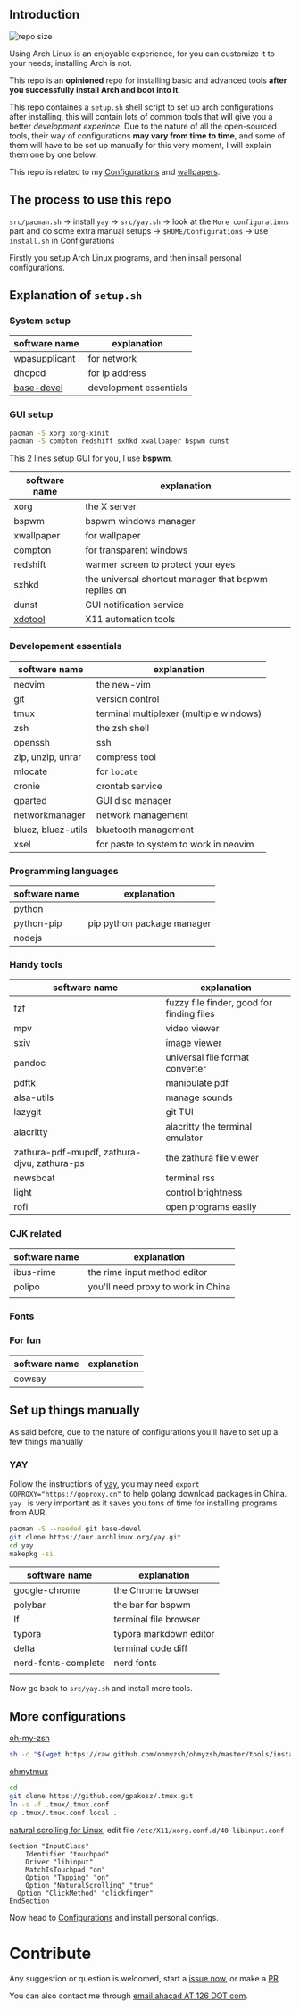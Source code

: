 


## Introduction

![repo size](https://img.shields.io/github/repo-size/ahacad/using-arch)

Using Arch Linux is an enjoyable experience, for you can customize it to your needs; installing Arch is not.

This repo is an **opinioned** repo for installing basic and advanced tools **after you successfully install Arch and boot into it**.

This repo containes a `setup.sh` shell script to set up arch configurations after installing, this will contain lots of common tools that will give you a better *development experince*. Due to the nature of all the open-sourced tools, their way of configurations **may vary from time to time**, and some of them will have to be set up manually for this very moment, I will explain them one by one below.

This repo is related to my [Configurations](https://github.com/ahacad/Configurations) and [wallpapers](https://github.com/Ahacad/wallpaper).

## The process to use this repo

`src/pacman.sh` -> install `yay` -> `src/yay.sh` -> look at the `More configurations` part and do some extra manual setups -> `$HOME/Configurations` -> use `install.sh` in Configurations

Firstly you setup Arch Linux programs, and then insall personal configurations.

## Explanation of `setup.sh`

### System setup

| software name                                                 | explanation            |
| ---                                                           | ---                    |
| wpasupplicant                                                 | for network            |
| dhcpcd                                                        | for ip address         |
| [base-devel](https://archlinux.org/groups/x86_64/base-devel/) | development essentials |


### GUI setup

```bash
pacman -S xorg xorg-xinit
pacman -S compton redshift sxhkd xwallpaper bspwm dunst
```

This 2 lines setup GUI for you, I use **bspwm**.

| software name                                             | explanation                                          |
| --------                                                  | -------                                              |
| xorg                                                      | the X server                                         |
| bspwm                                                     | bspwm windows manager                                |
| xwallpaper                                                | for wallpaper                                        |
| compton                                                   | for transparent windows                              |
| redshift                                                  | warmer screen to protect your eyes                   |
| sxhkd                                                     | the universal shortcut manager that bspwm replies on |
| dunst                                                     | GUI notification service                             |
| [xdotool](https://www.semicomplete.com/projects/xdotool/) | X11 automation tools                                 |

### Developement essentials

| software name      | explanation                             |
| --------           | -------                                 |
| neovim             | the new-vim                             |
| git                | version control                         |
| tmux               | terminal multiplexer (multiple windows) |
| zsh                | the zsh shell                           |
| openssh            | ssh                                     |
| zip, unzip, unrar  | compress tool                           |
| mlocate            | for `locate`                            |
| cronie             | crontab service                         |
| gparted            | GUI disc manager                        |
| networkmanager     | network management                      |
| bluez, bluez-utils | bluetooth management                    |
| xsel               | for paste to system to work in neovim   |

### Programming languages

| software name                               | explanation                               |
| --------                                    | -------                                   |
| python                                      |                                           |
| python-pip                                  | pip python package manager                |
| nodejs                                      |                                           |

### Handy tools

| software name                               | explanation                               |
| --------                                    | -------                                   |
| fzf                                         | fuzzy file finder, good for finding files |
| mpv                                         | video viewer                              |
| sxiv                                        | image viewer                              |
| pandoc                                      | universal file format converter           |
| pdftk                                       | manipulate pdf                            |
| alsa-utils                                  | manage sounds                             |
| lazygit                                     | git TUI                                   |
| alacritty                                   | alacritty the terminal emulator           |
| zathura-pdf-mupdf, zathura-djvu, zathura-ps | the zathura file viewer                   |
| newsboat                                    | terminal rss                              |
| light                                       | control brightness                        |
| rofi                                        | open programs easily                      |

### CJK related 

| software name                               | explanation                               |
| --------                                    | -------                                   |
| ibus-rime                                   | the rime input method editor              |
| polipo                                      | you'll need proxy to work in China        |
|                                             |                                           |

### Fonts

### For fun

| software name | explanation                                |
| --------      | -------                                    |
| cowsay        |                                            |

## Set up things manually

As said before, due to the nature of configurations you'll have to set up a few things manually

### YAY

Follow the instructions of [yay](https://github.com/Jguer/yay), you may need `export GOPROXY="https://goproxy.cn"` to help golang download packages in China. `yay ` is very important as it saves you tons of time for installing programs from AUR.

```bash
pacman -S --needed git base-devel
git clone https://aur.archlinux.org/yay.git
cd yay
makepkg -si
```

| software name       | explanation            |
| ---                 | ---                    |
| google-chrome       | the Chrome browser     |
| polybar             | the bar for bspwm      |
| lf                  | terminal file browser  |
| typora              | typora markdown editor |
| delta               | terminal code diff     |
| nerd-fonts-complete | nerd fonts             |
|                     |                        |

Now go back to `src/yay.sh` and install more tools.

## More configurations

[oh-my-zsh](https://ohmyz.sh/)

```bash
sh -c "$(wget https://raw.github.com/ohmyzsh/ohmyzsh/master/tools/install.sh -O -)"
```

[ohmytmux](https://github.com/gpakosz/.tmux)

```bash
cd
git clone https://github.com/gpakosz/.tmux.git
ln -s -f .tmux/.tmux.conf
cp .tmux/.tmux.conf.local .
```

[natural scrolling for Linux](https://wiki.archlinux.org/title/Libinput#Via_Xorg_configuration_file), edit file `/etc/X11/xorg.conf.d/40-libinput.conf`

```
Section "InputClass"
	Identifier "touchpad"
	Driver "libinput"
	MatchIsTouchpad "on"
	Option "Tapping" "on"
	Option "NaturalScrolling" "true"
  Option "ClickMethod" "clickfinger"
EndSection
```

Now head to [Configurations](https://github.com/ahacad/Configurations) and install personal configs.

# Contribute

Any suggestion or question is welcomed, start a [issue now](https://github.com/Ahacad/using-arch/issues/new), or make a [PR](https://github.com/Ahacad/using-arch/pulls).

You can also contact me through [email ahacad AT 126 DOT com](mailto:ahacad@126.com).

